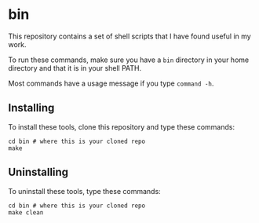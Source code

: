 # bin
This repository contains a set of shell scripts that I have found useful in my work.

To run these commands, make sure you have a `bin` directory in your home directory and that it is in your shell PATH.

Most commands have a usage message if you type `command -h`.

## Installing
To install these tools, clone this repository and type these commands:

    cd bin # where this is your cloned repo
    make

## Uninstalling
To uninstall these tools, type these commands:

    cd bin # where this is your cloned repo
    make clean
